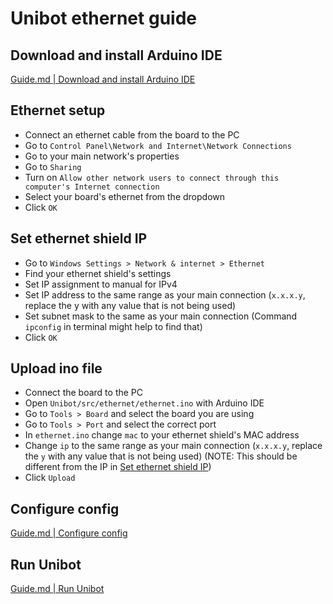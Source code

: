 # Unibot ethernet guide

## Download and install Arduino IDE
[Guide.md | Download and install Arduino IDE](Guide.md#download-and-install-arduino-ide)

## Ethernet setup
- Connect an ethernet cable from the board to the PC
- Go to `Control Panel\Network and Internet\Network Connections`
- Go to your main network's properties
- Go to `Sharing`
- Turn on `Allow other network users to connect through this computer's Internet connection`
- Select your board's ethernet from the dropdown
- Click `OK`

## Set ethernet shield IP
- Go to `Windows Settings > Network & internet > Ethernet`
- Find your ethernet shield's settings
- Set IP assignment to manual for IPv4
- Set IP address to the same range as your main connection (`x.x.x.y`, replace the y with any value that is not being used)
- Set subnet mask to the same as your main connection (Command `ipconfig` in terminal might help to find that)
- Click `OK`

## Upload ino file
- Connect the board to the PC
- Open `Unibot/src/ethernet/ethernet.ino` with Arduino IDE
- Go to `Tools > Board` and select the board you are using 
- Go to `Tools > Port` and select the correct port
- In `ethernet.ino` change `mac` to your ethernet shield's MAC address
- Change `ip` to the same range as your main connection (`x.x.x.y`, replace the `y` with any value that is not being used) (NOTE: This should be different from the IP in [Set ethernet shield IP](#set-ethernet-shield-ip))
- Click `Upload`

## Configure config
[Guide.md | Configure config](Guide.md#configure-config)

## Run Unibot
[Guide.md | Run Unibot](Guide.md#run-unibot)